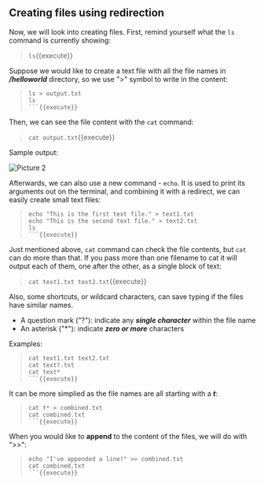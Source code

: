 ## Creating files using redirection

Now, we will look into creating files. First, remind yourself what the `ls` command is currently showing:
> `ls`{{execute}}

Suppose we would like to create a text file with all the file names in **_/helloworld_** directory, so we use ">" symbol to write in the content:
> ```
> ls > output.txt
> ls
> ```{{execute}}

Then, we can see the file content with the `cat` command:
> `cat output.txt`{{execute}}

Sample output:

![Picture 2](./asset/pic2.png)

Afterwards, we can also use a new command - `echo`. It is used to print its arguments out on the terminal, and combining it with a redirect, we can easily create small text files:
> ```
> echo "This is the first text file." > text1.txt
> echo "This is the second text file." > text2.txt
> ls
> ```{{execute}}

Just mentioned above, `cat` command can check the file contents, but `cat` can do more than that. If you pass more than one filename to cat it will output each of them, one after the other, as a single block of text: 
> `cat text1.txt text2.txt`{{execute}}

Also, some shortcuts, or wildcard characters, can save typing if the files have similar names. 
- A question mark ("?"): indicate any **_single character_** within the file name
- An asterisk ("*"): indicate **_zero or more_** characters

Examples:
> ```
> cat text1.txt text2.txt
> cat text?.txt
> cat text*
> ```{{execute}}

It can be more simplied as the file names are all starting with a **_t_**:
> ```
> cat t* > combined.txt
> cat combined.txt
> ```{{execute}}

When you would like to **append** to the content of the files, we will do with ">>":
> ```
> echo "I've appended a line!" >> combined.txt
> cat combined.txt
> ```{{execute}}

